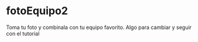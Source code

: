 # fotoEquipo2
Toma tu foto y combinala con tu equipo favorito.
Algo para cambiar y seguir con el tutorial
